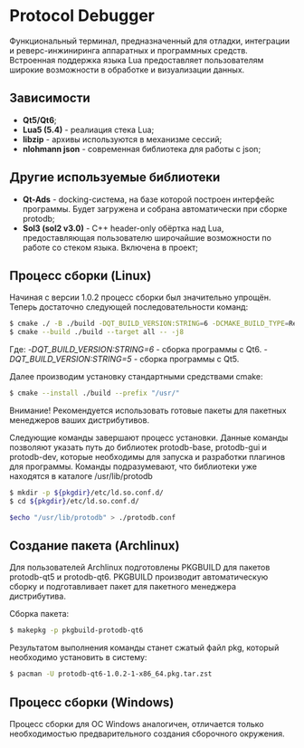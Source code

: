 # Protocol Debugger
Функциональный терминал, предназначенный для отладки, интеграции и реверс-инжиниринга аппаратных и программных средств. Встроенная поддержка языка Lua предоставляет пользователям широкие возможности в обработке и визуализации данных.

## Зависимости
* **Qt5/Qt6**;
* **Lua5 (5.4)** - реалиация стека Lua;
* **libzip** - архивы используются в механизме сессий;
* **nlohmann json** - современная библиотека для работы с json;

## Другие используемые библиотеки
* **Qt-Ads** - docking-система, на базе которой построен интерфейс программы. Будет загружена и собрана автоматически при сборке protodb;
* **Sol3 (sol2 v3.0)** - С++ header-only обёртка над Lua, предоставляющая пользователю широчайшие возможности по работе со стеком языка. Включена в проект;

## Процесс сборки (Linux)
Начиная с версии 1.0.2 процесс сборки был значительно упрощён. Теперь достаточно следующей последовательности команд:
```sh
$ cmake ./ -B ./build -DQT_BUILD_VERSION:STRING=6 -DCMAKE_BUILD_TYPE=Release
$ cmake --build ./build --target all -- -j8
```

Где: 
_-DQT_BUILD_VERSION:STRING=6_ - сборка программы с Qt6.
_-DQT_BUILD_VERSION:STRING=5_ - сборка программы с Qt5.

Далее производим установку стандартными средствами cmake:
```sh
$ cmake --install ./build --prefix "/usr/"
```
Внимание! Рекомендуется использовать готовые пакеты для пакетных менеджеров ваших дистрибутивов.

Следующие команды завершают процесс установки. Данные команды позволяют указать путь до библиотек protodb-base, protodb-gui и protodb-dev, которые необходимы для запуска и разработки плагинов для программы. Команды подразумевают, что библиотеки уже находятся в каталоге /usr/lib/protodb
```sh
$ mkdir -p ${pkgdir}/etc/ld.so.conf.d/
$ cd ${pkgdir}/etc/ld.so.conf.d/

$echo "/usr/lib/protodb" > ./protodb.conf
```

## Создание пакета (Archlinux)
Для пользователей Archlinux подготовлены PKGBUILD для пакетов protodb-qt5 и protodb-qt6. PKGBUILD производит автоматическую сборку и подготавливает пакет для пакетного менеджера дистрибутива. 

Сборка пакета:
```sh
$ makepkg -p pkgbuild-protodb-qt6
```
Результатом выполнения команды станет сжатый файл pkg, который необходимо установить в систему:
```sh
$ pacman -U protodb-qt6-1.0.2-1-x86_64.pkg.tar.zst
```

## Процесс сборки (Windows)
Процесс сборки для ОС Windows аналогичен, отличается только необходимостью предварительного создания сборочного окружения.
